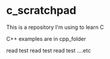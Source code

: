 # c_scratchpad

This is a repository I'm using to learn C

C++ examples are in cpp_folder

read test read test read test ....etc


